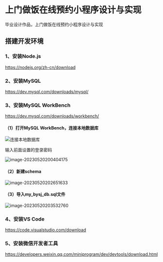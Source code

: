 # 上门做饭在线预约小程序设计与实现
毕业设计作品，上门做饭在线预约小程序设计与实现

## 搭建开发环境

### 1、安装Node.js

<a href="https://nodejs.org/zh-cn/download">https://nodejs.org/zh-cn/download</a>

### 2、安装MySQL
<a href="https://dev.mysql.com/downloads/mysql/">https://dev.mysql.com/downloads/mysql/</a>

### 3、安装MySQL WorkBench

<a href="https://dev.mysql.com/downloads/workbench/">https://dev.mysql.com/downloads/workbench/</a>

#### （1）打开MySQL WorkBench，连接本地数据库

<img src="https://github.com/cyldstore/GraduationProject/blob/master/picture/image-20230520200244887.png" alt="连接本地数据库" title="连接本地数据库"/>

<p>输入前面设置的登录密码</p>

![image-20230520200404175](C:\Users\cyl\AppData\Roaming\Typora\typora-user-images\image-20230520200404175.png)

#### （2）新建schema

![image-20230520202651633](C:\Users\cyl\AppData\Roaming\Typora\typora-user-images\image-20230520202651633.png)

#### （3）导入my_bysj_db.sql文件

![image-20230520203532760](C:\Users\cyl\AppData\Roaming\Typora\typora-user-images\image-20230520203532760.png)

### 4、安装VS Code

<a href="https://code.visualstudio.com/download">https://code.visualstudio.com/download</a>

### 5、安装微信开发者工具

<a href="https://developers.weixin.qq.com/miniprogram/dev/devtools/download.html">https://developers.weixin.qq.com/miniprogram/dev/devtools/download.html</a>

